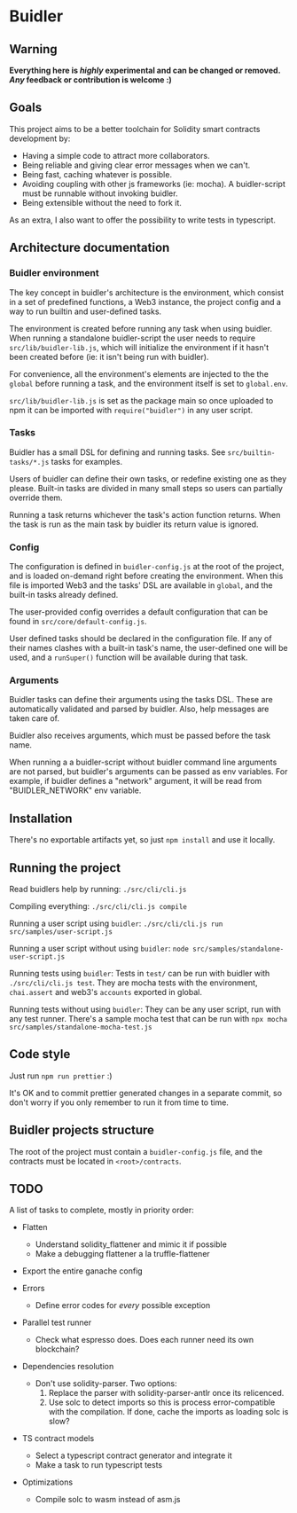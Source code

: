 # Buidler


## Warning

**Everything here is _highly_ experimental and can be changed or removed. _Any_ feedback or contribution is welcome :)**

## Goals

This project aims to be a better toolchain for Solidity smart contracts development by:

* Having a simple code to attract more collaborators.
* Being reliable and giving clear error messages when we can't.
* Being fast, caching whatever is possible.
* Avoiding coupling with other js frameworks (ie: mocha). A buidler-script must be runnable without invoking buidler.
* Being extensible without the need to fork it.

As an extra, I also want to offer the possibility to write tests in typescript.

## Architecture documentation

### Buidler environment

The key concept in buidler's architecture is the environment, which consist in a set of predefined functions, a Web3 instance, the project config and a way to run builtin and user-defined tasks.

The environment is created before running any task when using buidler. When running a standalone buidler-script the user needs to require `src/lib/buidler-lib.js`, which will initialize the environment if it hasn't been created before (ie: it isn't being run with buidler).  

For convenience, all the environment's elements are injected to the the `global` before running a task, and the environment itself is set to `global.env`.

`src/lib/buidler-lib.js` is set as the package main so once uploaded to npm it can be imported with `require("buidler")` in any user script.

### Tasks

Buidler has a small DSL for defining and running tasks. See `src/builtin-tasks/*.js` tasks for examples.

Users of buidler can define their own tasks, or redefine existing one as they please. Built-in tasks are divided in many small steps so users can partially override them.

Running a task returns whichever the task's action function returns. When the task is run as the main task by buidler its return value is ignored.  
 

### Config

The configuration is defined in `buidler-config.js` at the root of the project, and is loaded on-demand right before creating the environment. When this file is imported Web3 and the tasks' DSL are available in `global`, and the built-in tasks already defined.

The user-provided config overrides a default configuration that can be found in `src/core/default-config.js`.

User defined tasks should be declared in the configuration file. If any of their names clashes with a built-in task's name, the user-defined one will be used, and a `runSuper()` function will be available during that task. 

### Arguments

Buidler tasks can define their arguments using the tasks DSL. These are automatically validated and parsed by buidler. Also, help messages are taken care of.

Buidler also receives arguments, which must be passed before the task name.

When running a a buidler-script without buidler command line arguments are not parsed, but buidler's arguments can be passed as env variables. For example, if buidler defines a "network" argument, it will be read from "BUIDLER_NETWORK" env variable.

## Installation

There's no exportable artifacts yet, so just `npm install` and use it locally.

## Running the project

Read buidlers help by running: `./src/cli/cli.js`

Compiling everything: `./src/cli/cli.js compile` 

Running a user script using `buidler`: `./src/cli/cli.js run src/samples/user-script.js`

Running a user script without using `buidler`: `node src/samples/standalone-user-script.js`

Running tests using `buidler`: Tests in `test/` can be run with buidler with `./src/cli/cli.js test`. They are mocha tests with the environment, `chai.assert` and web3's `accounts` exported in global.

Running tests without using `buidler`: They can be any user script, run with any test runner. There's a sample mocha test that can be run with `npx mocha src/samples/standalone-mocha-test.js` 

## Code style

Just run `npm run prettier` :)

It's OK and to commit prettier generated changes in a separate commit, so don't worry if you only remember to run it 
from time to time.


## Buidler projects structure

The root of the project must contain a `buidler-config.js` file, and the contracts must be located in `<root>/contracts`.

## TODO

A list of tasks to complete, mostly in priority order:

* Flatten
    - Understand solidity_flattener and mimic it if possible
    - Make a debugging flattener a la truffle-flattener

* Export the entire ganache config

* Errors
    - Define error codes for *every* possible exception
    
* Parallel test runner
    - Check what espresso does. Does each runner need its own blockchain?

* Dependencies resolution
    - Don't use solidity-parser. Two options:
        1. Replace the parser with solidity-parser-antlr once its relicenced.
        2. Use solc to detect imports so this is process error-compatible with the compilation. If done, cache the imports as loading solc is slow?

* TS contract models
    - Select a typescript contract generator and integrate it
    - Make a task to run typescript tests

* Optimizations
    - Compile solc to wasm instead of asm.js

